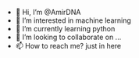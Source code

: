 - 👋 Hi, I’m @AmirDNA
- 👀 I’m interested in machine learning
- 🌱 I’m currently learning python
- 💞️ I’m looking to collaborate on ...
- 📫 How to reach me? just in here
<!---
AmirDNA/AmirDNA is a ✨ special ✨ repository because its `README.md` (this file) appears on your GitHub profile.
You can click the Preview link to take a look at your changes.
--->
